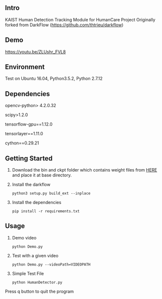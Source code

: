 ## Intro

KAIST Human Detection Tracking Module for HumanCare Project
Originally forked from DarkFlow (https://github.com/thtrieu/darkflow)

## Demo

<https://youtu.be/ZLUshr_FVL8>

## Environment

Test on Ubuntu 16.04, Python3.5.2, Python 2.7.12

## Dependencies

opencv-python> 4.2.0.32

scipy>1.2.0

tensorflow-gpu==1.12.0

tensorlayer==1.11.0

cython==0.29.21

## Getting Started

1. Download the bin and ckpt folder which contains weight files from [HERE](https://drive.google.com/drive/folders/1MrRMU1dVP_WLaEqxMGfhB5HPeBwA22Ac?usp=sharing) and place it at base directory.

2. Install the darkflow
    ```
    python3 setup.py build_ext --inplace
    ```

3. Install the dependencies
    ```
    pip install -r requirements.txt
    ```

## Usage

1. Demo video
    ```
    python Demo.py
    ```

2. Test with a given video
   ```
   python Demo.py --videoPath=VIDEOPATH
   ```

3. Simple Test File
   ```
   python HumanDetector.py
   ```

Press q button to quit the program



